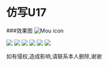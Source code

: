 # 仿写U17
###效果图
![Mou icon](https://github.com/mengzhihun6/JGCALayer/blob/master/JGCALayer.gif)

![](./Images/1.png)
![](./Images/2.png)
![](./Images/3.png)
![](./Images/4.png)
![](./Images/5.png)
![](./Images/6.png)

如有侵权,造成影响,请联系本人删除,谢谢
